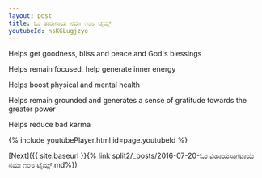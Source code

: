 ```yaml
---
layout: post
title: ಓಂ ತಾರಾನಾಯ ನಮಃ ೧೦೮ ಟೈಮ್ಸ್
youtubeId: nsKGLugjzyo
---
```

 
 
Helps get goodness, bliss and peace and God's blessings
 
Helps remain focused, help generate inner energy 
 
Helps boost physical and mental health 
 
Helps remain grounded and generates a sense of gratitude towards the greater power 
 
Helps reduce bad karma
 
 
 
 


{% include youtubePlayer.html id=page.youtubeId %}
 
[Next]({{ site.baseurl }}{% link  split2/_posts/2016-07-20-ಓಂ ವಿಹಾಯಸಾಗಟಾಯೆ ನಮಃ ೧೦೮ ಟೈಮ್ಸ್.md%})
 
